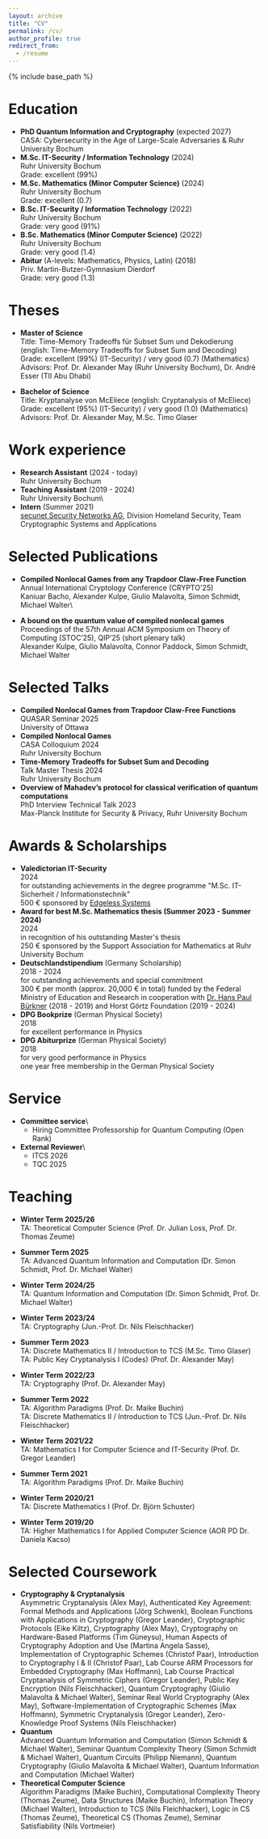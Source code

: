 ```yaml
---
layout: archive
title: "CV"
permalink: /cv/
author_profile: true
redirect_from:
  - /resume
---
```


{% include base_path %}
<!--
You can find a full CV [here](https://alexkulpe.github.io/files/CV.pdf).
-->

Education
======

* **PhD Quantum Information and Cryptography** (expected 2027)\
  CASA: Cybersecurity in the Age of Large-Scale Adversaries & Ruhr University Bochum
* **M.Sc. IT-Security / Information Technology** (2024)\
  Ruhr University Bochum\
  Grade: excellent (99%)
* **M.Sc. Mathematics (Minor Computer Science)** (2024)\
  Ruhr University Bochum\
  Grade: excellent (0.7)
* **B.Sc. IT-Security / Information Technology** (2022)\
  Ruhr University Bochum\
  Grade: very good (91%)
* **B.Sc. Mathematics (Minor Computer Science)** (2022) \
  Ruhr University Bochum\
  Grade: very good (1.4)
* **Abitur** (A-levels: Mathematics, Physics, Latin) (2018)\
  Priv. Martin-Butzer-Gymnasium Dierdorf\
  Grade: very good (1.3)

Theses
======

* **Master of Science**\
  Title: Time-Memory Tradeoffs für Subset Sum und Dekodierung (english: Time-Memory Tradeoffs for Subset Sum and Decoding)\
  Grade: excellent (99%) (IT-Security) / very good (0.7) (Mathematics)\
  Advisors: Prof. Dr. Alexander May (Ruhr University Bochum), Dr. André Esser (TII Abu Dhabi)

* **Bachelor of Science**\
  Title: Kryptanalyse von McEliece (english: Cryptanalysis of McEliece)\
  Grade: excellent (95%) (IT-Security) / very good (1.0) (Mathematics)\
  Advisors: Prof. Dr. Alexander May, M.Sc. Timo Glaser

Work experience
======

* **Research Assistant** (2024 - today)\
  Ruhr University Bochum
* **Teaching Assistant** (2019 - 2024)\
  Ruhr University Bochum\
  <!--Algorithm Paradigms, Cryptography (2x), Discrete Mathematics I, Discrete Matheamtics II (2x), Higher Mathematics I for Applied CS, Introduction to Theoretical Computer Science (2x), Mathematics I for CS and IT-Security, Public Key Cryptanalysis, Quantum Information & Computation-->
* **Intern** (Summer 2021)\
  [secunet Security Networks AG](https://www.secunet.com/en/), Division Homeland Security, Team Cryptographic Systems and Applications

<!--
* 2024-2027: Research Assistant & PhD Student
  * Quantum Information, Ruhr University Bochum / Hub A, CASA - Cybersecurity in the Age of Large-Scale Adversaries
  * working on the DFG-funded CASA Fundamental Research Project "Robust Certification of Quantum Devices"

* 2019-2024: Student Assistant / Graduate Assistant
  * Ruhr University Bochum
  * Corrector:
    * Algorithm Paradigms (SuSe 21, SuSe 22; Prof. Dr Buchin)
    * Cryptography (WiSe 22/23; Prof. Dr. May)
    * Discrete Mathematics I (WiSe 20/21; PD Dr. Schuster)
    * Discrete Mathematics II / Introduction to Theoretical Computer Science (SuSe 22, Jun.-Prof. Dr. Fleischhacker; SuSe 23, Timo Glaser)
    * Higher Mathematics I (WiSe 19/20; PD Dr. Kacso)
    * Public Key Cryptanalysis I (SuSe 23; Prof. Dr. May)
  * Exercise Supervisor
    * Cryptography (WiSe 23/24; Jun.-Prof. Dr. Fleischhacker)
    * Mathematics I for Computer Science and IT Security (WiSe 21/22; Prof. Dr. Leander)

* Summer 2021: Intern / Research Position
  * [secunet Security Networks AG](https://www.secunet.com/en/), Division Homeland Security, Team Cryptographic Systems and Applications
  * Supervisor: Sebastian Vogt
  * Analysis of general concepts in the field Post-Quantum Cryptography
  * Analysis and technical preparation of the impacts of Post-Quantum Cryptography on TLS
  * Presentation of the work results in a webinar
-->

Selected Publications
======

* **Compiled Nonlocal Games from any Trapdoor Claw-Free Function**\
  Annual International Cryptology Conference (CRYPTO'25)\
  Kaniuar Bacho, Alexander Kulpe, Giulio Malavolta, Simon Schmidt, Michael Walter\


* **A bound on the quantum value of compiled nonlocal games**\
  Proceedings of the 57th Annual ACM Symposium on Theory of Computing (STOC’25), QIP’25 (short plenary talk)\
  Alexander Kulpe, Giulio Malavolta, Connor Paddock, Simon Schmidt, Michael Walter


Selected Talks
======

* **Compiled Nonlocal Games from Trapdoor Claw-Free Functions**\
  QUASAR Seminar 2025\
  University of Ottawa
* **Compiled Nonlocal Games**\
  CASA Colloquium 2024\
  Ruhr University Bochum
* **Time-Memory Tradeoffs for Subset Sum and Decoding**\
  Talk Master Thesis 2024\
  Ruhr University Bochum
* **Overview of Mahadev’s protocol for classical verification of quantum computations**\
  PhD Interview Technical Talk 2023\
  Max-Planck Institute for Security & Privacy, Ruhr University Bochum


Awards & Scholarships
======

* **Valedictorian IT-Security**\
  2024\
  for outstanding achievements in the degree programme "M.Sc. IT-Sicherheit / Informationstechnik"\
  500 € sponsored by [Edgeless Systems](https://www.edgeless.systems)
* **Award for best M.Sc. Mathematics thesis (Summer 2023 - Summer 2024)**\
  2024\
  in recognition of his outstanding Master's thesis\
  250 € sponsored by the Support Association for Mathematics at Ruhr University Bochum
* **Deutschlandstipendium** (Germany Scholarship)\
  2018 - 2024\
  for outstanding achievements and special commitment\
  300 € per month (approx. 20,000 € in total) funded by the Federal Ministry of Education and Research in cooperation with [Dr. Hans Paul Bürkner](https://en.wikipedia.org/wiki/Hans-Paul_Bürkner) (2018 - 2019) and Horst Görtz Foundation (2019 - 2024)
* **DPG Bookprize** (German Physical Society)\
  2018\
  for excellent performance in Physics
* **DPG Abiturprize** (German Physical Society)\
  2018\
  for very good performance in Physics\
  one year free membership in the German Physical Society

Service
======

* **Committee service**\
  * Hiring Committee Professorship for Quantum Computing (Open Rank)
* **External Reviewer**\
  * ITCS 2026
  * TQC 2025


Teaching
======

* **Winter Term 2025/26**\
  TA: Theoretical Computer Science (Prof. Dr. Julian Loss, Prof. Dr. Thomas Zeume)

* **Summer Term 2025**\
  TA: Advanced Quantum Information and Computation (Dr. Simon Schmidt, Prof. Dr. Michael Walter)

* **Winter Term 2024/25**\
  TA: Quantum Information and Computation (Dr. Simon Schmidt, Prof. Dr. Michael Walter)

* **Winter Term 2023/24**\
  TA: Cryptography (Jun.-Prof. Dr. Nils Fleischhacker)

* **Summer Term 2023**\
  TA: Discrete Mathematics II / Introduction to TCS (M.Sc. Timo Glaser)\
  TA: Public Key Cryptanalysis I (Codes) (Prof. Dr. Alexander May)

* **Winter Term 2022/23**\
  TA: Cryptography (Prof. Dr. Alexander May)

* **Summer Term 2022**\
  TA: Algorithm Paradigms (Prof. Dr. Maike Buchin)\
  TA: Discrete Mathematics II / Introduction to TCS (Jun.-Prof. Dr. Nils Fleischhacker) 

* **Winter Term 2021/22**\
  TA: Mathematics I for Computer Science and IT-Security (Prof. Dr. Gregor Leander)

* **Summer Term 2021**\
  TA: Algorithm Paradigms (Prof. Dr. Maike Buchin)

* **Winter Term 2020/21**\
  TA: Discrete Mathematics I (Prof. Dr. Björn Schuster)

* **Winter Term 2019/20**\
  TA: Higher Mathematics I for Applied Computer Science (AOR PD Dr. Daniela Kacso)


<!--
* **Teaching Assistant/Grading Homework etc.**\
  Advanced Quantum Information and Computation, Algorithm Paradigms (2x), Cryptography (2x), Discrete Mathematics I, Discrete Mathematics II (2x), Higher Mathematics I for Applied CS, Public Key Cryptanalysis, Quantum Information and Computation
* **Teaching Assistant/Exercise Supervisor**\
  Advanced Quantum Information and Computation, Cryptography, Mathematics I for CS and IT-Security, Quantum Information and Computation
-->

Selected Coursework
======

* **Cryptography & Cryptanalysis**\
  Asymmetric Cryptanalysis (Alex May), Authenticated Key Agreement: Formal Methods and Applications (Jörg Schwenk), Boolean Functions with Applications in Cryptography (Gregor Leander), Cryptographic Protocols (Eike Kiltz), Cryptography (Alex May), Cryptography on Hardware-Based Platforms (Tim Güneysu), Human Aspects of Cryptography Adoption and Use (Martina Angela Sasse), Implementation of Cryptographic Schemes (Christof Paar), Introduction to Cryptography I & II (Christof Paar), Lab Course ARM Processors for Embedded Cryptography (Max Hoffmann), Lab Course Practical Cryptanalysis of Symmetric Ciphers (Gregor Leander), Public Key Encryption (Nils Fleischhacker), Quantum Cryptography (Giulio Malavolta & Michael Walter), Seminar Real World Cryptography (Alex May), Software-Implementation of Cryptographic Schemes (Max Hoffmann), Symmetric Cryptanalysis (Gregor Leander), Zero-Knowledge Proof Systems (Nils Fleischhacker)
* **Quantum**\
  Advanced Quantum Information and Computation (Simon Schmidt & Michael Walter), Seminar Quantum Complexity Theory (Simon Schmidt & Michael Walter), Quantum Circuits (Philipp Niemann), Quantum Cryptography (Giulio Malavolta & Michael Walter), Quantum Information and Computation (Michael Walter)
* **Theoretical Computer Science**\
  Algorithm Paradigms (Maike Buchin), Computational Complexity Theory (Thomas Zeume), Data Structures (Maike Buchin), Information Theory (Michael Walter), Introduction to TCS (Nils Fleichhacker), Logic in CS (Thomas Zeume), Theoretical CS (Thomas Zeume), Seminar Satisfiability (Nils Vortmeier)